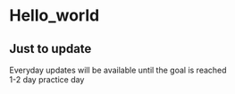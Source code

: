 # Hello_world
## Just to update 
  Everyday updates will be available until the goal is reached<br>
  1-2 day
  practice day
  
